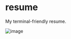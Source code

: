 # resume
My terminal-friendly resume.

![image](https://user-images.githubusercontent.com/68169685/158239801-61a65f92-a80d-40de-9dd9-44bc9e779bc8.png)
